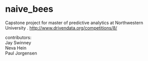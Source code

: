 # naive_bees
Capstone project for master of predictive analytics at Northwestern University  .
http://www.drivendata.org/competitions/8/  

contributors:  
Jay Swinney  
Neva Hein  
Paul Jorgensen  
